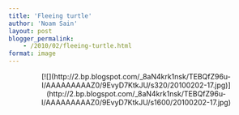 ```yaml
---
title: 'Fleeing turtle'
author: 'Noam Sain'
layout: post
blogger_permalink:
    - /2010/02/fleeing-turtle.html
format: image
---
```


<div style="clear: both; text-align: center;">[![](http://2.bp.blogspot.com/_8aN4krk1nsk/TEBQfZ96u-I/AAAAAAAAAZ0/9EvyD7KtkJU/s320/20100202-17.jpg)](http://2.bp.blogspot.com/_8aN4krk1nsk/TEBQfZ96u-I/AAAAAAAAAZ0/9EvyD7KtkJU/s1600/20100202-17.jpg)</div>